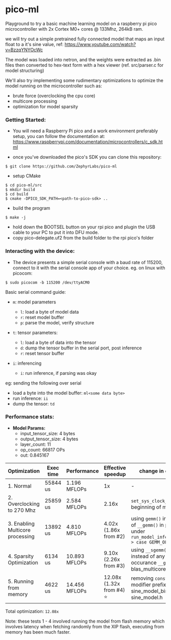 # pico-ml 
Playground to try a basic machine learning model on a raspberry pi pico microcontroller 
with 2x Cortex M0+ cores @ 133Mhz, 264kB ram.

we will try out a simple pretrained fully connected model that maps
an input float to a it's sine value, ref: https://www.youtube.com/watch?v=BzzqYNYOcWc

The model was loaded into netron, and the weights were extracted as .bin files then converted to hex-text form with a hex viewer (ref. src/parser.c for model structuring)

We'll also try implementing some rudimentary 
optimizations to optimize the model running 
on the microcontroller such as:

* brute force (overclocking the cpu core)
* multicore processing
* optimization for model sparsity

### Getting Started:
* You will need a Raspberry Pi pico and a work environment preferably setup, you can follow the documentation at: https://www.raspberrypi.com/documentation/microcontrollers/c_sdk.html

* once you've downloaded the pico's SDK you can clone this repository:
```shell
$ git clone https://github.com/ZephyrLabs/pico-ml
```

* setup CMake
```shell
$ cd pico-ml/src
$ mkdir build 
$ cd build
$ cmake -DPICO_SDK_PATH=<path-to-pico-sdk> ..
```

* build the program
```shell
$ make -j
```

* hold down the BOOTSEL button on your rpi pico and plugin the USB cable to your PC to put it into DFU mode.
* copy pico-delegate.uf2 from the build folder to the rpi pico's folder

### Interacting with the device:
* The device presents a simple serial console with a baud rate of 115200, connect to 
it with the serial console app of your choice.
eg. on linux with picocom:
```shell
$ sudo picocom -b 115200 /dev/ttyACM0
```

Basic serial command guide:

* `m`: model parameters
  * `l`: load a byte of model data
  * `r`: reset model buffer
  * `p`: parse the model, verify structure

* `t`: tensor parameters:
  * `l`: load a byte of data into the tensor
  * `d`: dump the tensor buffer in the serial port, post inference
  * `r`: reset tensor buffer

* `i`: inferencing
  * `i`: run inference, if parsing was okay

eg: sending the following over serial
* load a byte into the model buffer: `ml<some data byte>`
* run inference: `ii`
* dump the tensor: `td`

### Performance stats:

* **Model Params:**
  * input_tensor_size: 4 bytes
  * output_tensor_size: 4 bytes
  * layer_count: 11
  * op_count: 66817 OPs
  * out: 0.845167


| Optimization | Exec time | Performance | Effective speedup | change in code |
|:--|---|---|---|---|
| 1. Normal | 55844 us | 1.196 MFLOPs | 1x | - |
| 2. Overclocking to 270 Mhz | 25859 us | 2.584 MFLOPs | 2.16x | `set_sys_clock_khz` at beginning of main.c |
| 3. Enabling Multicore processing | 13892 us | 4.810 MFLOPs | 4.02x (1.86x from #2) | using `gemm()` instead of `__gemm()` in parser.c under `run_model_inference() > case GEMM_OP:`
| 4. Sparsity Optimization | 6134 us | 10.893 MFLOPs | 9.10x (2.26x from #3) | using `__sgemm()` instead of any occurance `__gemm()` in blas_multicore.c
| 5. Running from memory | 4622 us | 14.456 MFLOPs | 12.08x (1.32x from #4) ⭐ | removing `const` type modifier prefix from sine_model_bin in sine_model.h |

Total optimization: `12.08x`

Note: these tests 1 - 4 involved running the model from flash memory which involves latency when fetching randomly from the XIP flash, executing from memory has been much faster.